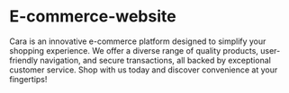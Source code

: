 # E-commerce-website
Cara is an innovative e-commerce platform designed to simplify your   shopping experience.   We offer a diverse range of quality products,   user-friendly navigation, and secure transactions,   all backed by exceptional customer service.   Shop with us today and discover convenience at your fingertips!

